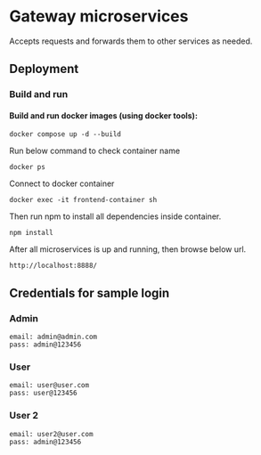 # Gateway microservices

Accepts requests and forwards them to other services as needed.

## Deployment

### Build and run

#### Build and run docker images (using docker tools):

```
docker compose up -d --build
```

Run below command to check container name

```
docker ps
```
Connect to docker container

```
docker exec -it frontend-container sh
```

Then run npm to install all dependencies inside container.

```
npm install
```

After all microservices is up and running, then browse below url.

```
http://localhost:8888/
```

## Credentials for sample login
### Admin
```
email: admin@admin.com
pass: admin@123456
```
### User
```
email: user@user.com
pass: user@123456
```
### User 2
```
email: user2@user.com
pass: admin@123456
```